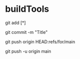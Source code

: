 # buildTools

git add [*]

git commit -m "Title"

git push origin HEAD:refs/for/main

git push -u origin main
